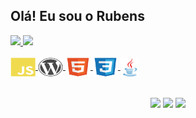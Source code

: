 ## Olá! Eu sou o Rubens 
<div>
<a href="https://github.com/rubensdimasjr">
<img height="180em" src="https://github-readme-stats.vercel.app/api?username=rubensdimasjr&show_icons=true&theme=dracula&include_all_commits=true&count_private=true"/>
<img height="180em" src="https://github-readme-stats.vercel.app/api/top-langs/?username=rubensdimasjr&layout=compact&langs_count=16&theme=dracula"/>
</div>
<div style="display: inline_block"><br>
  <img align="center" alt="Rubs-Js" height="30" width="40" src="https://raw.githubusercontent.com/devicons/devicon/master/icons/javascript/javascript-plain.svg">
  <img align="center" alt="Rubs-PHP" height="30" width="40" src="https://raw.githubusercontent.com/devicons/devicon/master/icons/wordpress/wordpress-plain.svg">
  <img align="center" alt="Rubs-HTML" height="30" width="40" src="https://raw.githubusercontent.com/devicons/devicon/master/icons/html5/html5-original.svg">
  <img align="center" alt="Rubs-CSS" height="30" width="40" src="https://raw.githubusercontent.com/devicons/devicon/master/icons/css3/css3-original.svg">
  <img align="center" alt="Rubs-Java" height="30" width"40" src="https://raw.githubusercontent.com/devicons/devicon/master/icons/java/java-original.svg">
</div>
<br />
<br />

<div align="center">
<a href="https://instagram.com/rubensdimasjr" target="_blank"><img src="https://img.shields.io/badge/-Instagram-1e1818?style=for-the-badge&logo=instagram&logoColor=white" target="_blank"></a>
<a href = "mailto:contato.rubensdimas@gmail.com"><img src="https://img.shields.io/badge/-Gmail-cd3e3b?style=for-the-badge&logo=gmail&logoColor=white" target="_blank"></a>
<a href="https://www.linkedin.com/in/rubensdimasjr/" target="_blank"><img src="https://img.shields.io/badge/-LinkedIn-006397?style=for-the-badge&logo=linkedin&logoColor=white" target="_blank"></a>
</div>

